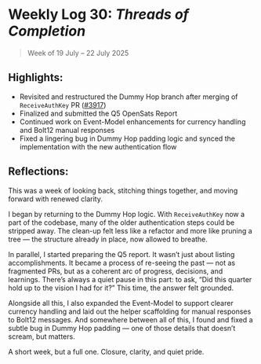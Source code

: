 # Weekly Log 30: _Threads of Completion_

> Week of 19 July – 22 July 2025

## Highlights:

- Revisited and restructured the Dummy Hop branch after merging of
  `ReceiveAuthKey` PR
  ([#3917](https://github.com/lightningdevkit/rust-lightning/pull/3917))
- Finalized and submitted the Q5 OpenSats Report
- Continued work on Event-Model enhancements for currency handling and Bolt12
  manual responses
- Fixed a lingering bug in Dummy Hop padding logic and synced the implementation
  with the new authentication flow

## Reflections:

This was a week of looking back, stitching things together, and moving forward
with renewed clarity.

I began by returning to the Dummy Hop logic. With `ReceiveAuthKey` now a part of
the codebase, many of the older authentication steps could be stripped away. The
clean-up felt less like a refactor and more like pruning a tree — the structure
already in place, now allowed to breathe.

In parallel, I started preparing the Q5 report. It wasn’t just about listing
accomplishments. It became a process of re-seeing the past — not as fragmented
PRs, but as a coherent arc of progress, decisions, and learnings. There’s always
a quiet pause in this part: to ask, “Did this quarter hold up to the vision I
had for it?” This time, the answer felt grounded.

Alongside all this, I also expanded the Event-Model to support clearer currency
handling and laid out the helper scaffolding for manual responses to Bolt12
messages. And somewhere between all of this, I found and fixed a subtle bug in
Dummy Hop padding — one of those details that doesn’t scream, but matters.

A short week, but a full one. Closure, clarity, and quiet pride.
